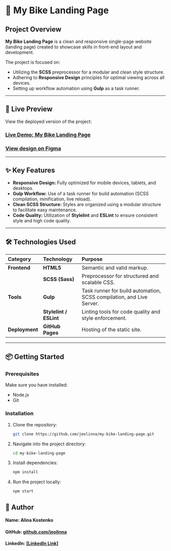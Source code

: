 # 🚴 My Bike Landing Page

## Project Overview

**My Bike Landing Page** is a clean and responsive single-page website (landing page) created to showcase skills in front-end layout and development.

The project is focused on:

- Utilizing the **SCSS** preprocessor for a modular and clean style structure.
- Adhering to **Responsive Design** principles for optimal viewing across all devices.
- Setting up workflow automation using **Gulp** as a task runner.

---

## 🔗 Live Preview

View the deployed version of the project:

### [**Live Demo: My Bike Landing Page**](https://jeolinna.github.io/my-bike-landing-page/)

### [**View design on Figma**](https://www.figma.com/design/NZQAIydtHo5QkINyGLHNcq/BIKE-New-Version?node-id=0-1&p=f&t=dPwsXinFiJheQGxI-0)

---

## ✨ Key Features

- **Responsive Design:** Fully optimized for mobile devices, tablets, and desktops.
- **Gulp Workflow:** Use of a task runner for build automation (SCSS compilation, minification, live reload).
- **Clean SCSS Structure:** Styles are organized using a modular structure to facilitate easy maintenance.
- **Code Quality:** Utilization of **Stylelint** and **ESLint** to ensure consistent style and high code quality.

---

## 🛠️ Technologies Used

| Category       | Technology             | Purpose                                                              |
| :------------- | :--------------------- | :------------------------------------------------------------------- |
| **Frontend**   | **HTML5**              | Semantic and valid markup.                                           |
|                | **SCSS (Sass)**        | Preprocessor for structured and scalable CSS.                        |
| **Tools**      | **Gulp**               | Task runner for build automation, SCSS compilation, and Live Server. |
|                | **Stylelint / ESLint** | Linting tools for code quality and style enforcement.                |
| **Deployment** | **GitHub Pages**       | Hosting of the static site.                                          |

---

## 📦 Getting Started

### Prerequisites

Make sure you have installed:

- Node.js
- Git

### Installation

1. Clone the repository:

   ```bash
   git clone https://github.com/jeolinna/my-bike-landing-page.git
   ```

2. Navigate into the project directory:

   ```bash
   cd my-bike-landing-page
   ```

3. Install dependencies:

   ```bash
   npm install
   ```

4. Run the project locally:

   ```bash
   npm start
   ```

## 👤 Author

#### Name: Alina Kostenko

#### GitHub: [github.com/jeolinna](https://github.com/jeolinna)

#### LinkedIn: [\[LinkedIn Link\]](https://www.linkedin.com/in/alina-kostenko-42992527b/?trk=opento_sprofile_topcard)
